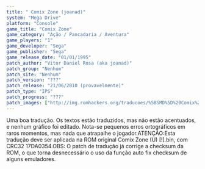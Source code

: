 ```yaml
---
title: " Comix Zone (joanad)"
system: "Mega Drive"
platform: "Console"
game_title: "Comix Zone"
game_category: "Ação / Pancadaria / Aventura"
game_players: "1"
game_developer: "Sega"
game_publisher: "Sega"
game_release_date: "01/01/1995"
patch_author: "Vitor Daniel Rosa (aka joanad)"
patch_group: "Nenhum"
patch_site: "Nenhum"
patch_version: "???"
patch_release: "21/06/2010 (provavelmente)"
patch_type: "IPS"
patch_progress: "???"
patch_images: ["http://img.romhackers.org/traducoes/%5BSMD%5D%20Comix%20Zone%20-%20joanad%20-%201.png","http://img.romhackers.org/traducoes/%5BSMD%5D%20Comix%20Zone%20-%20joanad%20-%202.png","http://img.romhackers.org/traducoes/%5BSMD%5D%20Comix%20Zone%20-%20joanad%20-%203.png"]
---
```

Uma boa tradução. Os textos estão traduzidos, mas não estão acentuados, e nenhum gráfico foi editado. Nota-se pequenos erros ortográficos em raros momentos, mas nada que atrapalhe o jogador.ATENÇÃO:Esta tradução deve ser aplicada na ROM original Comix Zone (U) [!].bin, com CRC32 17DA0354.OBS: O patch de tradução já corrige a checksum da ROM, o que torna desnecessário o uso da função auto fix checksum de alguns emuladores.